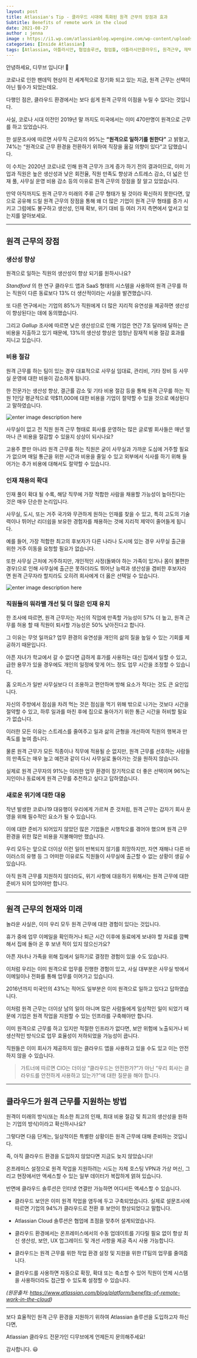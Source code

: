 ```yaml
---
layout: post
title: Atlassian's Tip - 클라우드 시대에 특화된 원격 근무의 장점과 효과
Subtitle: Benefits of remote work in the cloud
date: 2021-08-27
author : jenna
image : https://i1.wp.com/atlassianblog.wpengine.com/wp-content/uploads/2020/07/remote-cloud2-1.png?w=1160&ssl=1
categories: [Inside Atlassian]
tags: [Atlassian, 아틀라시안, 협업솔루션, 협업툴, 아틀라시안클라우드, 원격근무, 재택근무, Atlassian Cloud, Remote Work, Working Culture, New Normal]
---
```



안녕하세요, 디무브 입니다! 🎈

코로나로 인한 팬데믹 현상이 전 세계적으로 장기화 되고 있는 지금, 원격 근무는 선택이 아닌 필수가 되었는데요. 

다행인 점은, 클라우드 환경에서는 보다 쉽게 원격 근무의 이점을 누릴 수 있다는 것입니다.

사실, 코로나 시대 이전인 2019년 말 까지도 미국에서는 이미 470만명이 원격으로 근무를 하고 있었습니다.

한 설문조사에 따르면 사무직 근로자의 95%는 **“원격으로 일하기를 원한다”** 고 밝혔고, 74%는 “원격으로 근무 환경을 전환하기 위하여 직장을 옮길 의향이 있다”고 답했습니다.

이 수치는 2020년 코로나로 인해 원격 근무가 크게 증가 하기 전의 결과이므로, 이미 기업과 직원은 높은 생산성과 낮은 회전율, 직원 만족도 향상과 스트레스 감소, 더 넓은 인재 풀, 사무실 운영 비용 감소 등의 이유로 원격 근무의 장점을 잘 알고 있었습니다.

만약 아직까지도 원격 근무가 미래의 주류 근무 형태가 될 것이라 확신하지 못한다면, 앞으로 공유해 드릴 원격 근무의 장점을 통해 왜 더 많은 기업이 원격 근무 형태를 증가 시키고 그럼에도 불구하고 생산성, 인재 확보, 위기 대비 등 여러 가지 측면에서 앞서고 있는지를 알아보세요.

---

## 원격 근무의 장점

### 생산성 향상

원격으로 일하는 직원의 생산성이 향상 되기를 원하시나요? 

*Standford* 의 한 연구 클라우드 앱과 SaaS 형태의 시스템을 사용하여 원격 근무를 하는 직원이 다른 동료보다 13% 더 생산적이라는 사실을 발견했습니다.

또 다른 연구에서는 기업의 85%가 직원에게 더 많은 지리적 유연성을 제공하면 생산성이 향상된다는 데에 동의했습니다. 

그리고 _Gallup_ 조사에 따르면 낮은 생산성으로 인해 기업은 연간 7조 달러에 달하는 큰 비용을 지출하고 있기 때문에, 13%의 생산성 향상은 엄청난 잠재적 비용 절감 효과를 지니고 있습니다.

### 비용 절감

원격 근무를 하는 팀이 있는 경우 대표적으로 사무실 임대료, 관리비, 기타 장비 등 사무실 운영에 대한 비용이 감소하게 됩니다. 

한 전문가는 생산성 향상, 결근률 감소 및 기타 비용 절감 등을 통해 원격 근무를 하는 직원 1인당 평균적으로 약$11,000에 대한 비용을 기업이 절약할 수 있을 것으로 예상된다고 말하였습니다. 

![enter image description here](https://i1.wp.com/atlassianblog.wpengine.com/wp-content/uploads/2020/07/screen-shot-2020-07-24-at-11.46.00-am.png?w=1280&ssl=1)

사무실이 없고 전 직원 원격 근무 형태로 회사를 운영하는 많은 글로벌 회사들은 매년 얼마나 큰 비용을 절감할 수 있을지 상상이 되시나요?

고용주 뿐만 아니라 원격 근무를 하는 직원은 굳이 사무실과 가까운 도심에 거주할 필요가 없으며 매일 통근을 위한 시간과 비용을 줄일 수 있고 외부에서 식사를 하기 위해 들어가는 추가 비용에 대해서도 절약할 수 있습니다.

### 인재 채용의 확대

인재 풀이 확대 될 수록, 해당 직무에 가장 적합한 사람을 채용할 가능성이 높아진다는 것은 매우 단순한 논리입니다.

사무실, 도시, 또는 거주 국가와 무관하게 원하는 인재를 찾을 수 있고, 특히 고도의 기술력이나 뛰어난 리더쉽을 보유한 경험자를 채용하는 것에 지리적 제약이 줄어들게 됩니다.

예를 들어, 가장 적합한 최고의 후보자가 다른 나라나 도시에 있는 경우 사무실 출근을 위한 거주 이동을 요청할 필요가 없습니다.

또한 사무실 근처에 거주하지만, 개인적인 사정(돌봐야 하는 가족이 있거나 몸이 불편한 경우)으로 인해 사무실에 출근은 못하더라도 뛰어난 능력과 생산성을 겸비한 후보자라면 원격 근무자라 할지라도 오히려 회사에게 더 옳은 선택일 수 있습니다.

![enter image description here](https://i1.wp.com/atlassianblog.wpengine.com/wp-content/uploads/2020/05/future-proof-2@2x.png?w=1280&ssl=1)

### 직원들의 워라밸 개선 및 더 많은 인재 유치

한 조사에 따르면, 원격 근무자는 자신의 직업에 만족할 가능성이 57% 더 높고, 원격 근무를 허용 할 때 직원이 퇴사할 가능성은 50% 낮아진다고 합니다.

그 이유는 무엇 일까요? 업무 환경의 유연성을 개인의 삶의 질을 높일 수 있는 기회를 제공하기 때문입니다.

아픈 자녀가 학교에서 갈 수 없다면 급하게 휴가를 사용하는 대신 집에서 일할 수 있고, 급한 용무가 있을 경우에도 개인의 일정에 맞게 어느 정도 업무 시간을 조정할 수 있습니다.

홈 오피스가 일반 사무실보다 더 조용하고 편안하며 방해 요소가 적다는 것도 큰 요인입니다.

자신의 주방에서 점심을 차려 먹는 것은 점심을 먹기 위해 밖으로 나가는 것보다 시간을 절약할 수 있고, 하루 일과를 마친 후에 집으로 돌아가기 위한 통근 시간을 허비할 필요가 없습니다.

이러한 모든 이유는 스트레스를 줄여주고 일과 삶의 균형을 개선하여 직원의 행복과 만족도를 높여 줍니다.

물론 원격 근무가 모든 직종이나 직무에 적용될 순 없지만, 원격 근무를 선호하는 사람들의 만족도는 매우 높고 예전과 같이 다시 사무실로 돌아가는 것을 원하지 않습니다.

실제로 원격 근무자의 91%는 이러한 업무 환경이 장기적으로 더 좋은 선택이며 96%는 지인이나 동료에게 원격 근무를 추천하고 싶다고 답하였습니다.

### 새로운 위기에 대한 대응

작년 발생한 코로나19 대유행이 우리에게 가르쳐 준 것처럼, 원격 근무는 갑자기 회사 운영을 위해 필수적인 요소가 될 수 있습니다.

이에 대한 준비가 되어있지 않았던 많은 기업들은 시행착오를 겪어야 했으며 원격 근무 환경을 위한 많은 비용을 지불해야만 했습니다.

우리 모두는 앞으로 더이상 이런 일이 반복되지 않기를 희망하지만, 자연 재해나 다른 바이러스의 유행 등 그 어떠한 이유로도 직원들이 사무실에 출근할 수 없는 상황이 생길 수 있습니다.

아직 원격 근무를 지원하지 않더라도, 위기 사항에 대응하기 위해서는 원격 근무에 대한 준비가 되어 있어야만 합니다.

---

## 원격 근무의 현재와 미래

놀라운 사실은, 이미 우리 모두 원격 근무에 대한 경험이 있다는 것입니다.

휴가 중에 업무 이메일을 확인하거나 퇴근 시간 이후에 동료에게 보내야 할 자료를 깜빡해서 집에 돌아 온 후 보낸 적이 있지 않으신가요?

아픈 자녀나 가족을 위해 집에서 일하기로 결정한 경험이 있을 수도 있습니다.

이처럼 우리는 이미 원격으로 업무를 진행한 경험이 있고, 사실 대부분은 사무실 밖에서 이메일이나 전화를 통해 업무를 이어가고 있습니다.

2016년까지 미국인의 43%는 적어도 일부분은 이미 원격으로 일하고 있다고 답하였습니다.

이처럼 원격 근무는 더이상 남의 일이 아니며 많은 사람들에게 일상적인 일이 되었기 때문에 기업은 원격 작업을 지원할 수 있는 인프라를 구축해야만 합니다.

이미 원격으로 근무를 하고 있지만 적절한 인프라가 없다면, 보안 위험에 노출되거나 비 생산적인 방식으로 업무 효율성이 저하되었을 가능성이 큽니다.

직원들은 이미 회사가 제공하지 않는 클라우드 앱을 사용하고 있을 수도 있고 이는 안전하지 않을 수 있습니다.

> 가트너에 따르면 CIO는 더이상 “클라우드는 안전한가?”가 아닌 “우리 회사는 클라우드를 안전하게 사용하고 있는가?”에 대한 질문을 해야 합니다.

---
## 클라우드가 원격 근무를 지원하는 방법

원격이 미래의 방식(또는 최소한 최고의 인재, 최대 비용 절감 및 최고의 생산성을 원하는 기업의 방식)이라고 확신하시나요?

그렇다면 다음 단계는, 일상적이든 특별한 상황이든 원격 근무에 대해 준비하는 것입니다.

즉, 아직 클라우드 환경을 도입하지 않았다면 지금도 늦지 않았습니다!

온프레미스 설정으로 원격 작업을 지원하려는 시도는 자체 호스팅 VPN과 가상 머신, 그리고 현장에서만 액세스할 수 있는 일부 데이터가 복잡하게 얽혀 있습니다.

반면에 클라우드 솔루션은 인터넷 연결만 가능하면 어디서든 액세스할 수 있습니다.

-   클라우드 보안은 이미 원격 작업을 염두에 두고 구축되었습니다. 실제로 설문조사에 따르면 기업의 94%가 클라우드로 전환 후 보안이 향상되었다고 말합니다.
    
-   Atlassian Cloud 솔루션은 협업에 초점을 맞추어 설계되었습니다.
    
-   클라우드 환경에서는 온프레미스에서의 수동 업데이트를 기다릴 필요 없이 항상 최신 생산성, 보안, UX 업그레이드 및 개선 사항을 제공 즉시 사용 가능합니다.
    
-   클라우드는 원격 근무를 위한 작업 환경 설정 및 지원을 위한 IT팀의 업무를 줄여줍니다.
    
-   클라우드를 사용하면 자동으로 확장, 확대 또는 축소할 수 있어 직원이 언제 시스템을 사용하더라도 접근할 수 있도록 설정할 수 있습니다.


*(원문출처: https://www.atlassian.com/blog/platform/benefits-of-remote-work-in-the-cloud)*

----------

보다 효율적인 원격 근무 환경을 지원하기 위하여 Atlassian 솔루션을 도입하고자 하신다면,

Atlassian 클라우드 전문가인 디무브에게 언제든지 문의해주세요!

감사합니다. 😃
